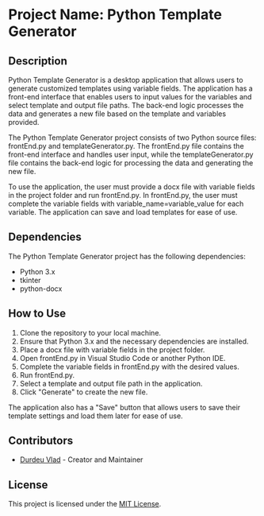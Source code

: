<h1>Project Name: Python Template Generator</h1><h2>Description</h2><p>Python Template Generator is a desktop application that allows users to generate customized templates using variable fields. The application has a front-end interface that enables users to input values for the variables and select template and output file paths. The back-end logic processes the data and generates a new file based on the template and variables provided.</p><p>The Python Template Generator project consists of two Python source files: frontEnd.py and templateGenerator.py. The frontEnd.py file contains the front-end interface and handles user input, while the templateGenerator.py file contains the back-end logic for processing the data and generating the new file.</p><p>To use the application, the user must provide a docx file with variable fields in the project folder and run frontEnd.py. In frontEnd.py, the user must complete the variable fields with variable_name=variable_value for each variable. The application can save and load templates for ease of use.</p><h2>Dependencies</h2><p>The Python Template Generator project has the following dependencies:</p><ul><li>Python 3.x</li><li>tkinter</li><li>python-docx</li></ul><h2>How to Use</h2><ol><li>Clone the repository to your local machine.</li><li>Ensure that Python 3.x and the necessary dependencies are installed.</li><li>Place a docx file with variable fields in the project folder.</li><li>Open frontEnd.py in Visual Studio Code or another Python IDE.</li><li>Complete the variable fields in frontEnd.py with the desired values.</li><li>Run frontEnd.py.</li><li>Select a template and output file path in the application.</li><li>Click "Generate" to create the new file.</li></ol><p>The application also has a "Save" button that allows users to save their template settings and load them later for ease of use.</p><h2>Contributors</h2><ul><li><a href="https://github.com/DurdeuVlad" target="_new">Durdeu Vlad</a> - Creator and Maintainer</li></ul><h2>License</h2><p>This project is licensed under the <a href="https://opensource.org/licenses/MIT" target="_new">MIT License</a>.</p></div>
 
